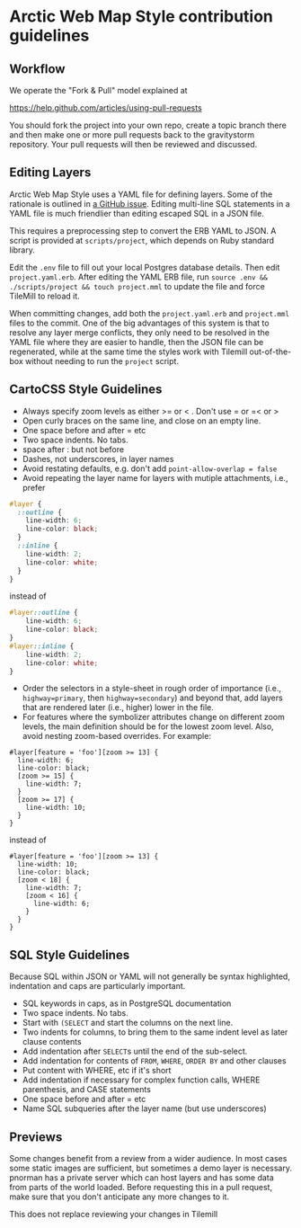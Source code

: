# Arctic Web Map Style contribution guidelines

## Workflow

We operate the "Fork & Pull" model explained at

https://help.github.com/articles/using-pull-requests

You should fork the project into your own repo, create a topic branch
there and then make one or more pull requests back to the gravitystorm repository.
Your pull requests will then be reviewed and discussed.

## Editing Layers

Arctic Web Map Style uses a YAML file for defining layers. Some of the rationale is outlined in [a GitHub issue](https://github.com/gravitystorm/openstreetmap-carto/issues/711). Editing multi-line SQL statements in a YAML file is much friendlier than editing escaped SQL in a JSON file.

This requires a preprocessing step to convert the ERB YAML to JSON. A script is provided at `scripts/project`, which depends on Ruby standard library.

Edit the `.env` file to fill out your local Postgres database details. Then edit `project.yaml.erb`. After editing the YAML ERB file, run `source .env && ./scripts/project && touch project.mml` to update the file and force TileMill to reload it.

When committing changes, add both the `project.yaml.erb` and `project.mml` files to the commit. One of the big advantages of this system is that to resolve any layer merge conflicts, they only need to be resolved in the YAML file where they are easier to handle, then the JSON file can be regenerated, while at the same time the styles work with Tilemill out-of-the-box without needing to run the `project` script.

## CartoCSS Style Guidelines

* Always specify zoom levels as either >= or < . Don't use = or =< or >
* Open curly braces on the same line, and close on an empty line.
* One space before and after = etc
* Two space indents. No tabs.
* space after : but not before
* Dashes, not underscores, in layer names
* Avoid restating defaults, e.g. don't add `point-allow-overlap = false`
* Avoid repeating the layer name for layers with mutiple attachments, i.e., prefer

```css
#layer {
  ::outline {
    line-width: 6;
    line-color: black;
  }
  ::inline {
    line-width: 2;
    line-color: white;
  }
}
```
instead of

```css
#layer::outline {
    line-width: 6;
    line-color: black;
}
#layer::inline {
    line-width: 2;
    line-color: white;
}
```

* Order the selectors in a style-sheet in rough order of importance (i.e.,
  `highway=primary`, then `highway=secondary`) and beyond that, add layers that
  are rendered later (i.e., higher) lower in the file.
* For features where the symbolizer attributes change on different zoom levels,
  the main definition should be for the lowest zoom level. Also, avoid nesting
  zoom-based overrides. For example:

```
#layer[feature = 'foo'][zoom >= 13] {
  line-width: 6;
  line-color: black;
  [zoom >= 15] {
    line-width: 7;
  }
  [zoom >= 17] {
    line-width: 10;
  }
}
```
instead of
```
#layer[feature = 'foo'][zoom >= 13] {
  line-width: 10;
  line-color: black;
  [zoom < 18] {
    line-width: 7;
    [zoom < 16] {
      line-width: 6;
    }
  }
}
```

## SQL Style Guidelines
Because SQL within JSON or YAML will not generally be syntax highlighted, indentation and caps are particularly important.

* SQL keywords in caps, as in PostgreSQL documentation
* Two space indents. No tabs.
* Start with `(SELECT` and start the columns on the next line.
* Two indents for columns, to bring them to the same indent level as later clause contents
* Add indentation after `SELECT`s until the end of the sub-select.
* Add indentation for contents of `FROM`, `WHERE`, `ORDER BY` and other clauses
* Put content with WHERE, etc if it's short
* Add indentation if necessary for complex function calls, WHERE parenthesis, and CASE statements
* One space before and after = etc
* Name SQL subqueries after the layer name (but use underscores)

## Previews

Some changes benefit from a review from a wider audience. In most cases some static images are sufficient, but sometimes a demo layer is necessary. pnorman has a private server which can host layers and has some data from parts of the world loaded. Before requesting this in a pull request, make sure that you don't anticipate any more changes to it.

This does not replace reviewing your changes in Tilemill
